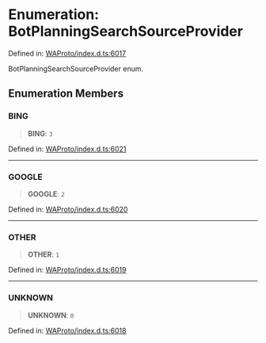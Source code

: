 # Enumeration: BotPlanningSearchSourceProvider

Defined in: [WAProto/index.d.ts:6017](https://github.com/Fokusdotid/bail/blob/a029a4f9908cd3806112e8438f5a31dda1376b84/WAProto/index.d.ts#L6017)

BotPlanningSearchSourceProvider enum.

## Enumeration Members

### BING

> **BING**: `3`

Defined in: [WAProto/index.d.ts:6021](https://github.com/Fokusdotid/bail/blob/a029a4f9908cd3806112e8438f5a31dda1376b84/WAProto/index.d.ts#L6021)

***

### GOOGLE

> **GOOGLE**: `2`

Defined in: [WAProto/index.d.ts:6020](https://github.com/Fokusdotid/bail/blob/a029a4f9908cd3806112e8438f5a31dda1376b84/WAProto/index.d.ts#L6020)

***

### OTHER

> **OTHER**: `1`

Defined in: [WAProto/index.d.ts:6019](https://github.com/Fokusdotid/bail/blob/a029a4f9908cd3806112e8438f5a31dda1376b84/WAProto/index.d.ts#L6019)

***

### UNKNOWN

> **UNKNOWN**: `0`

Defined in: [WAProto/index.d.ts:6018](https://github.com/Fokusdotid/bail/blob/a029a4f9908cd3806112e8438f5a31dda1376b84/WAProto/index.d.ts#L6018)
